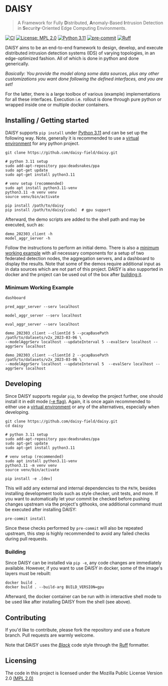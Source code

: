 # DAISY

> A Framework for Fully **D**istributed, **A**nomaly-Based **I**ntrusion Detection in
> **S**ecurit**y**-Oriented Edge Computing Environments.

[![CI](https://github.com/daisy-field/daisy/actions/workflows/ci.yml/badge.svg)](https://github.com/daisy-field/daisy/actions/workflows/ci.yml)
[![License: MPL 2.0](https://img.shields.io/badge/License-MPL_2.0-brightgreen.svg)](https://github.com/daisy-field/daisy/blob/main/LICENSE.txt)
[![Python 3.11](https://img.shields.io/badge/python-3.11-blue.svg)](https://www.python.org/downloads/release/python-3110/)
[![pre-commit](https://img.shields.io/badge/pre--commit-enabled-brightgreen?logo=pre-commit)](https://github.com/pre-commit/pre-commit)
[![Ruff](https://img.shields.io/endpoint?url=https://raw.githubusercontent.com/astral-sh/ruff/main/assets/badge/v2.json)](https://github.com/astral-sh/ruff)

DAISY aims to be an end-to-end framework to design, develop, and execute distributed
intrusion detection systems (IDS) of varying topologies, in an edge-optimized fashion.
All of which is done in python and done generically.

*Basically: You provide the model along some data sources, plus any other customizations
you want done following the defined interfaces, and you are set!*

For the latter, there is a large toolbox of various (example) implementations for all
these interfaces. Execution i.e. rollout is done through pure python or wrapped inside
one or multiple docker containers.

## Installing / Getting started

DAISY supports `pip install` under
[Python 3.11](https://www.python.org/downloads/release/python-3110/) 
and can be set up the following way. Note, generally it is recommended to use a
[virtual environment](https://docs.python.org/3.11/library/venv.html) for any python
project.

```shell
git clone https://github.com/daisy-field/daisy.git

# python 3.11 setup
sudo add-apt-repository ppa:deadsnakes/ppa
sudo apt-get update
sudo apt-get install python3.11

# venv setup (recommended)
sudo apt install python3.11-venv
python3.11 -m venv venv
source venv/bin/activate

pip install /path/to/daisy
pip install /path/to/daisy[cuda]  # gpu support
```

Afterward, the demo scripts are added to the shell path and may be executed, such as:

```shell
demo_202303_client -h
model_aggr_server -h
```

Follow the instructions to perform an initial demo. There is also a [minimum working
example](#minimum-working-example) with all necessary components for a setup of two
federated detection nodes, the aggregation servers, and a dashboard to display the
results. Note that some of the demos require additional input as in data sources
which are not part of this project. DAISY is also supported in docker and the
project can be used out of the box after [building it](#building).

### Minimum Working Example

```shell
dashboard

pred_aggr_server --serv localhost

model_aggr_server --serv localhost

eval_aggr_server --serv localhost

demo_202303_client --clientId 5 --pcapBasePath /path/to/datasets/v2x_2023-03-06 \
--modelAggrServ localhost --updateInterval 5 --evalServ localhost --aggrServ localhost

demo_202303_client --clientId 2 --pcapBasePath /path/to/datasets/v2x_2023-03-06 \ 
--modelAggrServ localhost --updateInterval 5  --evalServ localhost --aggrServ localhost
```

## Developing

Since DAISY supports regular `pip`, to develop the project further, one should install
it in edit mode
[(-e flag)](https://pip.pypa.io/en/stable/cli/pip_install/#cmdoption-e). Again, it is
once again recommended to either use a
[virtual environment](https://docs.python.org/3.11/library/venv.html) or any
of the alternatives, especially when developing.

```shell
git clone https://github.com/daisy-field/daisy.git
cd daisy

# python 3.11 setup
sudo add-apt-repository ppa:deadsnakes/ppa
sudo apt-get update
sudo apt-get install python3.11

# venv setup (recommended)
sudo apt install python3.11-venv
python3.11 -m venv venv
source venv/bin/activate

pip install -e .[dev]
```

This will add any external and internal dependencies to the `PATH`, besides installing
development tools such as style checker, unit tests, and more. If you want to 
automatically let your commit be checked before pushing changes upstream via the 
project's githooks, one additional command must be executed after installing DAISY:

```shell
pre-commit install
```

Since these checks performed by `pre-commit` will also be repeated upstream, this step 
is highly recommended to avoid any failed checks during pull requests.

### Building

Since DAISY can be installed via `pip -e`, any code changes are immediately available.
However, if you want to use DAISY in docker, some of the image's layers must be rebuilt:

```shell
docker build .
docker build . --build-arg BUILD_VERSION=gpu
```

Afterward, the docker container can be run with in interactive shell mode to be used
like after installing DAISY from the shell (see above).


[//]: # ()

[//]: # (### Deploying / Publishing)

[//]: # ()

[//]: # (In case there's some step you have to take that publishes this project to a)

[//]: # (server, this is the right time to state it.)

[//]: # ()

[//]: # (```shell)

[//]: # (packagemanager deploy awesome-project -s server.com -u username -p password)

[//]: # (```)

[//]: # ()

[//]: # (And again you'd need to tell what the previous code actually does.)


[//]: # (## Features)

[//]: # ()

[//]: # (What's all the bells and whistles this project can perform?)

[//]: # (* What's the main functionality)

[//]: # (* You can also do another thing)

[//]: # (* If you get really randy, you can even do this)


[//]: # ()

[//]: # (## Configuration)

[//]: # ()

[//]: # (Here you should write what are all of the configurations a user can enter when)

[//]: # (using the project.)

[//]: # ()

[//]: # (#### Argument 1)

[//]: # (Type: `String`  )

[//]: # (Default: `'default value'`)

[//]: # ()

[//]: # (State what an argument does and how you can use it. If needed, you can provide)

[//]: # (an example below.)

[//]: # ()

[//]: # (Example:)

[//]: # (```bash)

[//]: # (awesome-project "Some other value"  # Prints "You're nailing this readme!")

[//]: # (```)

[//]: # ()

[//]: # (#### Argument 2)

[//]: # (Type: `Number|Boolean`  )

[//]: # (Default: 100)

[//]: # ()

[//]: # (Copy-paste as many of these as you need.)

## Contributing

If you'd like to contribute, please fork the repository and use a feature
branch. Pull requests are warmly welcome.

Note that DAISY uses the [
*Black*](https://black.readthedocs.io/en/stable/the_black_code_style/current_style.html)
code style through the [Ruff](https://docs.astral.sh/ruff/) formatter.


[//]: # ()

[//]: # (## Links)

[//]: # ()

[//]: # (Even though this information can be found inside the project on machine-readable)

[//]: # (format like in a .json file, it's good to include a summary of most useful)

[//]: # (links to humans using your project. You can include links like:)

[//]: # ()

[//]: # (- Project homepage: https://your.github.com/awesome-project/)

[//]: # (- Repository: https://github.com/your/awesome-project/)

[//]: # (- Issue tracker: https://github.com/your/awesome-project/issues)

[//]: # (    - In case of sensitive bugs like security vulnerabilities, please contact)

[//]: # (      my@email.com directly instead of using issue tracker. We value your effort)

[//]: # (      to improve the security and privacy of this project!)

[//]: # (- Related projects:)

[//]: # (    - Your other project: https://github.com/your/other-project/)

[//]: # (    - Someone else's project: https://github.com/someones/awesome-project/)

## Licensing

The code in this project is licensed under the Mozilla Public License
Version 2.0 [(MPL 2.0)](https://github.com/daisy-field/daisy/blob/main/LICENSE.txt)